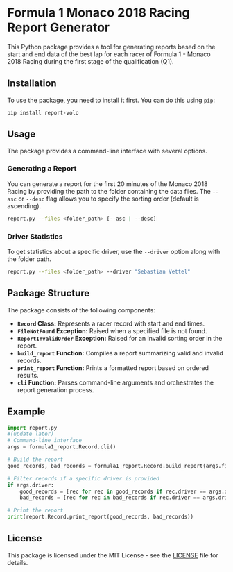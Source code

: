# Formula 1 Monaco 2018 Racing Report Generator

This Python package provides a tool for generating reports based on the start and end data of the best lap for each racer of Formula 1 - Monaco 2018 Racing during the first stage of the qualification (Q1).

## Installation

To use the package, you need to install it first. You can do this using `pip`:

```pip install report-volo```

## Usage

The package provides a command-line interface with several options.

### Generating a Report

You can generate a report for the first 20 minutes of the Monaco 2018 Racing by providing the path to the folder containing the data files. The `--asc` or `--desc` flag allows you to specify the sorting order (default is ascending).

```bash (update later)
report.py --files <folder_path> [--asc | --desc]
```

### Driver Statistics

To get statistics about a specific driver, use the `--driver` option along with the folder path.

```bash
report.py --files <folder_path> --driver "Sebastian Vettel"
```

## Package Structure

The package consists of the following components:

- **`Record` Class:** Represents a racer record with start and end times.
- **`FileNotFound` Exception:** Raised when a specified file is not found.
- **`ReportInvalidOrder` Exception:** Raised for an invalid sorting order in the report.
- **`build_report` Function:** Compiles a report summarizing valid and invalid records.
- **`print_report` Function:** Prints a formatted report based on ordered results.
- **`cli` Function:** Parses command-line arguments and orchestrates the report generation process.

## Example

```python
import report.py
#(update later)
# Command-line interface
args = formula1_report.Record.cli()

# Build the report
good_records, bad_records = formula1_report.Record.build_report(args.files, args.sort)

# Filter records if a specific driver is provided
if args.driver:
    good_records = [rec for rec in good_records if rec.driver == args.driver]
    bad_records = [rec for rec in bad_records if rec.driver == args.driver]

# Print the report
print(report.Record.print_report(good_records, bad_records))
```

## License

This package is licensed under the MIT License - see the [LICENSE](LICENSE) file for details.
